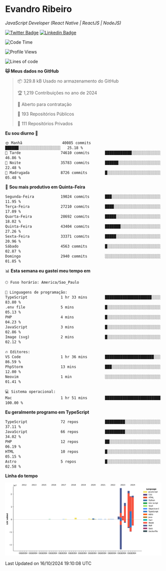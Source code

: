 # Evandro **Ribeiro**

*JavaScript Developer (React Native | ReactJS | NodeJS)*

[![Twitter Badge](https://img.shields.io/badge/-@ribeiroevandro-201B2D?style=flat-square&labelColor=201B2D&logo=twitter&logoColor=white&link=https://twitter.com/ribeiroevandro)](https://twitter.com/ribeiroevandro) 
[![Linkedin Badge](https://img.shields.io/badge/-Evandro%20Ribeiro-201B2D?style=flat-square&logo=Linkedin&logoColor=white&link=https://www.linkedin.com/in/ribeiroevandro)](https://www.linkedin.com/in/ribeiroevandro) 


<!--START_SECTION:waka-->
![Code Time](http://img.shields.io/badge/Code%20Time-4%2C118%20hrs%208%20mins-blue)

![Profile Views](http://img.shields.io/badge/Visualizac%C3%B5es%20do%20perfil-0-blue)

![Lines of code](https://img.shields.io/badge/Desde%20o%20Hello%20World%20eu%20escrevi-104.9%20million%20linhas%20de%20c%C3%B3digo-blue)

**🐱 Meus dados no GitHub** 

> 📦 329.8 kB Usado no armazenamento do GitHub 
 > 
> 🏆 1,219 Contribuições no ano de 2024
 > 
> 💼 Aberto para contratação
 > 
> 📜 193 Repositórios Públicos 
 > 
> 🔑 111 Repositórios Privados 
 > 
**Eu sou diurno 🐤** 

```text
🌞 Manhã                  40085 commits       ██████░░░░░░░░░░░░░░░░░░░   25.18 % 
🌆 Tarde                  74610 commits       ████████████░░░░░░░░░░░░░   46.86 % 
🌃 Noite                  35783 commits       ██████░░░░░░░░░░░░░░░░░░░   22.48 % 
🌙 Madrugada              8726 commits        █░░░░░░░░░░░░░░░░░░░░░░░░   05.48 % 
```
📅 **Sou mais produtivo em Quinta-Feira** 

```text
Segunda-Feira            19024 commits       ███░░░░░░░░░░░░░░░░░░░░░░   11.95 % 
Terça-Feira              27210 commits       ████░░░░░░░░░░░░░░░░░░░░░   17.09 % 
Quarta-Feira             28692 commits       █████░░░░░░░░░░░░░░░░░░░░   18.02 % 
Quinta-Feira             43404 commits       ███████░░░░░░░░░░░░░░░░░░   27.26 % 
Sexta-Feira              33371 commits       █████░░░░░░░░░░░░░░░░░░░░   20.96 % 
Sábado                   4563 commits        █░░░░░░░░░░░░░░░░░░░░░░░░   02.87 % 
Domingo                  2940 commits        ░░░░░░░░░░░░░░░░░░░░░░░░░   01.85 % 
```


📊 **Esta semana eu gastei meu tempo em** 

```text
🕑︎ Fuso horário: America/Sao_Paulo

💬 Linguagens de programação: 
TypeScript               1 hr 33 mins        █████████████████████░░░░   83.80 % 
.env file                5 mins              █░░░░░░░░░░░░░░░░░░░░░░░░   05.13 % 
PHP                      4 mins              █░░░░░░░░░░░░░░░░░░░░░░░░   04.23 % 
JavaScript               3 mins              █░░░░░░░░░░░░░░░░░░░░░░░░   02.86 % 
Image (svg)              2 mins              █░░░░░░░░░░░░░░░░░░░░░░░░   02.12 % 

🔥 Editores: 
VS Code                  1 hr 36 mins        ██████████████████████░░░   86.59 % 
PhpStorm                 13 mins             ███░░░░░░░░░░░░░░░░░░░░░░   12.00 % 
Neovim                   1 min               ░░░░░░░░░░░░░░░░░░░░░░░░░   01.41 % 

💻 Sistema operacional: 
Mac                      1 hr 51 mins        █████████████████████████   100.00 % 
```

**Eu geralmente programo em TypeScript** 

```text
TypeScript               72 repos            █████████░░░░░░░░░░░░░░░░   37.11 % 
JavaScript               66 repos            █████████░░░░░░░░░░░░░░░░   34.02 % 
PHP                      12 repos            ██░░░░░░░░░░░░░░░░░░░░░░░   06.19 % 
HTML                     10 repos            █░░░░░░░░░░░░░░░░░░░░░░░░   05.15 % 
Astro                    5 repos             █░░░░░░░░░░░░░░░░░░░░░░░░   02.58 % 
```



**Linha do tempo**

![Lines of Code chart](https://raw.githubusercontent.com/ribeiroevandro/ribeiroevandro/main/assets/bar_graph.png)


 Last Updated on 16/10/2024 19:10:08 UTC
<!--END_SECTION:waka-->
